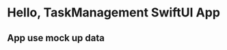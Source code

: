 # Hello, TaskManagement SwiftUI App
## App use mock up data

<div id="stat0" align="center">
  <img src="    " width="400"/>
  
</div>
